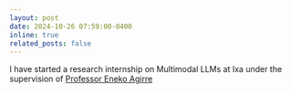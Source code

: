 ```yaml
---
layout: post
date: 2024-10-26 07:59:00-0400
inline: true
related_posts: false
---
```

I have started a research internship on Multimodal LLMs at Ixa under the supervision of [Professor Eneko Agirre](https://eagirre.github.io/)